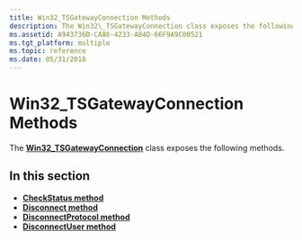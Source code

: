 ```yaml
---
title: Win32_TSGatewayConnection Methods
description: The Win32\_TSGatewayConnection class exposes the following methods.
ms.assetid: A943736D-CA86-4233-A84D-66F9A9C00521
ms.tgt_platform: multiple
ms.topic: reference
ms.date: 05/31/2018
---
```


# Win32\_TSGatewayConnection Methods

The [**Win32\_TSGatewayConnection**](win32-tsgatewayconnection.md) class exposes the following methods.

## In this section

-   [**CheckStatus method**](checkstatus-win32-tsgatewayconnection.md)
-   [**Disconnect method**](disconnect-win32-tsgatewayconnection.md)
-   [**DisconnectProtocol method**](disconnectprotocol-win32-tsgatewayconnection.md)
-   [**DisconnectUser method**](disconnectuser-win32-tsgatewayconnection.md)

 

 




